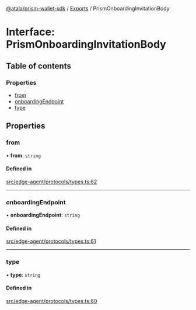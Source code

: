 [@atala/prism-wallet-sdk](../README.md) / [Exports](../modules.md) / PrismOnboardingInvitationBody

# Interface: PrismOnboardingInvitationBody

## Table of contents

### Properties

- [from](PrismOnboardingInvitationBody.md#from)
- [onboardingEndpoint](PrismOnboardingInvitationBody.md#onboardingendpoint)
- [type](PrismOnboardingInvitationBody.md#type)

## Properties

### from

• **from**: `string`

#### Defined in

[src/edge-agent/protocols/types.ts:62](https://github.com/input-output-hk/atala-prism-wallet-sdk-ts/blob/a3fc2aa/src/edge-agent/protocols/types.ts#L62)

___

### onboardingEndpoint

• **onboardingEndpoint**: `string`

#### Defined in

[src/edge-agent/protocols/types.ts:61](https://github.com/input-output-hk/atala-prism-wallet-sdk-ts/blob/a3fc2aa/src/edge-agent/protocols/types.ts#L61)

___

### type

• **type**: `string`

#### Defined in

[src/edge-agent/protocols/types.ts:60](https://github.com/input-output-hk/atala-prism-wallet-sdk-ts/blob/a3fc2aa/src/edge-agent/protocols/types.ts#L60)

